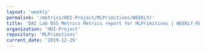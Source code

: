 ```yaml
---
layout: 'weekly'
permalink: '/metrics/HDI-Project/MLPrimitives/WEEKLY/'
title: 'DAI Lab OSS Metrics Metrics report for MLPrimitives | WEEKLY-REPORT-2019-12-29'
organization: 'HDI-Project'
repository: 'MLPrimitives'
current_date: '2019-12-29'
---
```

